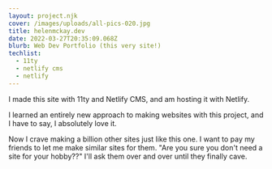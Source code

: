 ```yaml
---
layout: project.njk
cover: /images/uploads/all-pics-020.jpg
title: helenmckay.dev
date: 2022-03-27T20:35:09.068Z
blurb: Web Dev Portfolio (this very site!)
techlist:
  - 11ty
  - netlify cms
  - netlify
---
```

I made this site with 11ty and Netlify CMS, and am hosting it with Netlify.

I learned an entirely new approach to making websites with this project, and I have to say, I absolutely love it. 

Now I crave making a billion other sites just like this one. I want to pay my friends to let me make similar sites for them. "Are you sure you don't need a site for your hobby??" I'll ask them over and over until they finally cave.
